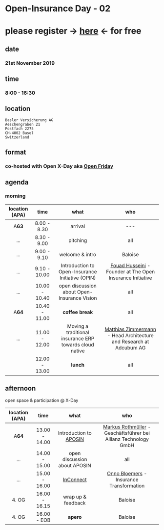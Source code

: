 # Open-Insurance Day - 02

# please register → [here](https://www.eventbrite.com/e/71253502143/) ← for free

## date

### 21st November 2019

## time

### 8:00 - 16:30 

## location
```
Basler Versicherung AG
Aeschengraben 21
Postfach 2275
CH-4002 Basel
Switzerland
```

## format

### co-hosted with Open X-Day aka [Open Friday](https://www.openfriday.org)

## agenda

### morning

| location (APA)|      time     |                       what                      |                                        who                                       |
|:-------------:|:-------------:|:-----------------------------------------------:|:--------------------------------------------------------------------------------:|
|    A**63**    |  8.00 - 8.30  |                     arrival                     |                                        ---                                       |
|      ...      |  8.30 - 9.00  |                    pitching                     |                                       all                                        |
|      ...      |  9.00 - 9.10  |                 welcome & intro                 |         Baloise                                                                  |
|      ...      |  9.10 - 10.00 | Introduction to Open-Insurance Initiative (OPIN)| [Fouad Husseini](https://www.linkedin.com/in/fouad-husseini-ba22a08/) - Founder at The Open Insurance Initiative |
|      ...      | 10.00 - 10.40 |   open discussion about Open-Insurance Vision   |                                       all                                        |
|    A**64**    | 10.40 - 11.00 |                 **coffee break**                |                                       all                                        |
|      ...      | 11.00 - 12.00 | Moving a traditional insurance ERP towards cloud native  |  [Matthias Zimmermann](https://www.linkedin.com/in/matthias-zimmermann-00047430/) - Head Architecture and Research at Adcubum AG |
|               | 12.00 - 13.00 |                    **lunch**                    |                                       all                                        |

## afternoon

open space & participation @ X-Day

| location (APA)|      time     |                       what                      |                                        who                                       |
|:-------------:|:-------------:|:-----------------------------------------------:|:--------------------------------------------------------------------------------:|
|    A**64**    | 13.00 - 14.00 | Introduction to [APOSIN](https://aposin.org/about/) | [Markus Rothmüller](https://www.linkedin.com/in/markus-rothm%C3%BCller-458b1553/) - Geschäftsführer bei Allianz Technology GmbH |
|      ...      | 14.00 - 15.00 |        open discussion about APOSIN             |                                       all                                        |
|      ...      | 15.00 - 16.00 |      [InConnect](https://www.inconnect.io/)     | [Onno Bloemers](https://www.linkedin.com/in/onnobloemers/) - Insurance Transformation |
|     4. OG     | 16.00 - 16.15 |                wrap up & feedback               |                                      Baloise                                     |
|     4. OG     |  16.00 - EOB  |                    **apero**                    |                                      Baloise                                     |
